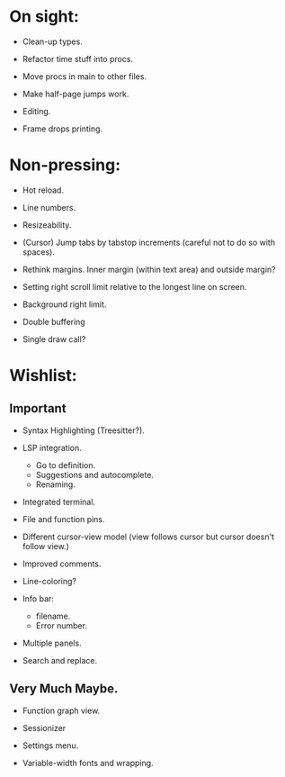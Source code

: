 # On sight:

- Clean-up types.
- Refactor time stuff into procs.
- Move procs in main to other files.

- Make half-page jumps work.

- Editing.

- Frame drops printing.


# Non-pressing:

- Hot reload.
- Line numbers.
- Resizeability.

- (Cursor) Jump tabs by tabstop increments (careful not to do so with spaces).
- Rethink margins. Inner margin (within text area) and outside margin?
- Setting right scroll limit relative to the longest line on screen.
- Background right limit.

- Double buffering
- Single draw call?


# Wishlist:
## Important
- Syntax Highlighting (Treesitter?).
- LSP integration.
    - Go to definition.
    - Suggestions and autocomplete.
    - Renaming.
- Integrated terminal.

- File and function pins.
- Different cursor-view model (view follows cursor but cursor doesn't follow view.)

- Improved comments.
- Line-coloring?
- Info bar:
    - filename.
    - Error number.
- Multiple panels.
- Search and replace.

## Very Much Maybe.
- Function graph view.
- Sessionizer

- Settings menu.
- Variable-width fonts and wrapping.
